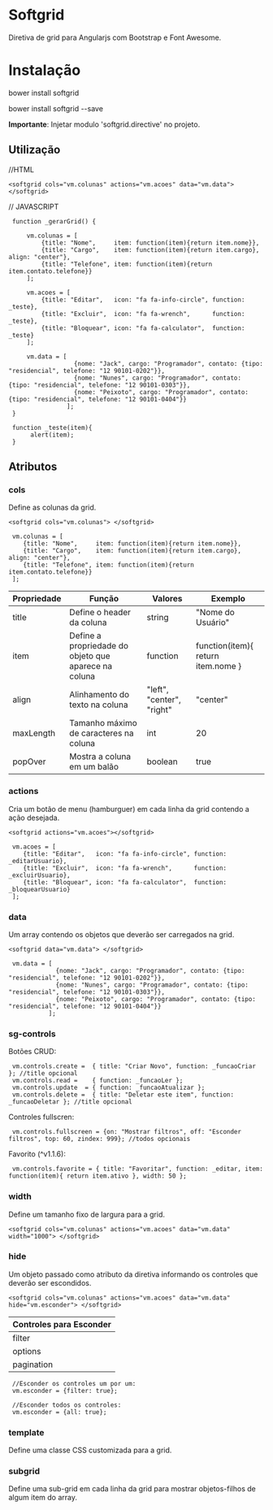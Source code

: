 # Softgrid
Diretiva de grid para Angularjs com Bootstrap e Font Awesome.

# Instalação

bower install softgrid

bower install softgrid --save

**Importante**: Injetar modulo 'softgrid.directive' no projeto.

## Utilização

//HTML

`<softgrid cols="vm.colunas" actions="vm.acoes" data="vm.data"> </softgrid>`

// JAVASCRIPT

     function _gerarGrid() {

         vm.colunas = [
             {title: "Nome",     item: function(item){return item.nome}},
             {title: "Cargo",    item: function(item){return item.cargo}, align: "center"},
             {title: "Telefone", item: function(item){return item.contato.telefone}}
         ];

         vm.acoes = [
             {title: "Editar",   icon: "fa fa-info-circle", function: _teste},
             {title: "Excluir",  icon: "fa fa-wrench",      function: _teste},
             {title: "Bloquear", icon: "fa fa-calculator",  function: _teste}
         ];

         vm.data = [
                      {nome: "Jack", cargo: "Programador", contato: {tipo: "residencial", telefone: "12 90101-0202"}},
                      {nome: "Nunes", cargo: "Programador", contato: {tipo: "residencial", telefone: "12 90101-0303"}},
                      {nome: "Peixoto", cargo: "Programador", contato: {tipo: "residencial", telefone: "12 90101-0404"}}
                    ];
     }

     function _teste(item){
          alert(item);
     }

## Atributos

### cols

Define as colunas da grid.

`<softgrid cols="vm.colunas"> </softgrid>`

     vm.colunas = [
        {title: "Nome",     item: function(item){return item.nome}},
        {title: "Cargo",    item: function(item){return item.cargo}, align: "center"},
        {title: "Telefone", item: function(item){return item.contato.telefone}}
     ];
     
Propriedade | Função | Valores | Exemplo
------------ |--------|--------|--------
title | Define o header da coluna | string | "Nome do Usuário"
item| Define a propriedade do objeto que aparece na coluna | function | function(item){ return item.nome }
align| Alinhamento do texto na coluna | "left", "center", "right"| "center"
maxLength| Tamanho máximo de caracteres na coluna | int | 20
popOver| Mostra a coluna em um balão | boolean | true
     
 

### actions

Cria um botão de menu (hamburguer) em cada linha da grid contendo a ação desejada.

`<softgrid actions="vm.acoes"></softgrid>`

     vm.acoes = [
        {title: "Editar",   icon: "fa fa-info-circle", function: _editarUsuario},
        {title: "Excluir",  icon: "fa fa-wrench",      function: _excluirUsuario},
        {title: "Bloquear", icon: "fa fa-calculator",  function: _bloquearUsuario}
     ];

### data

Um array contendo os objetos que deverão ser carregados na grid.

`<softgrid data="vm.data"> </softgrid>`

     vm.data = [
                 {nome: "Jack", cargo: "Programador", contato: {tipo: "residencial", telefone: "12 90101-0202"}},
                 {nome: "Nunes", cargo: "Programador", contato: {tipo: "residencial", telefone: "12 90101-0303"}},
                 {nome: "Peixoto", cargo: "Programador", contato: {tipo: "residencial", telefone: "12 90101-0404"}}
               ];

### sg-controls

Botões CRUD:
     
     vm.controls.create =  { title: "Criar Novo", function: _funcaoCriar }; //title opcional
     vm.controls.read =    { function: _funcaoLer };
     vm.controls.update  = { function: _funcaoAtualizar };
     vm.controls.delete =  { title: "Deletar este item", function: _funcaoDeletar }; //title opcional
     
Controles fullscren:

     vm.controls.fullscreen = {on: "Mostrar filtros", off: "Esconder filtros", top: 60, zindex: 999}; //todos opcionais
     
Favorito (^v1.1.6):

     vm.controls.favorite = { title: "Favoritar", function: _editar, item: function(item){ return item.ativo }, width: 50 };

     
### width

Define um tamanho fixo de largura para a grid.

`<softgrid cols="vm.colunas" actions="vm.acoes" data="vm.data" width="1000"> </softgrid>`

### hide

Um objeto passado como atributo da diretiva informando os controles que deverão ser escondidos.

`<softgrid cols="vm.colunas" actions="vm.acoes" data="vm.data" hide="vm.esconder"> </softgrid>`

Controles para Esconder |
------------ |
filter |
options|
pagination|
     
     
     
     //Esconder os controles um por um:
     vm.esconder = {filter: true};
     
     //Esconder todos os controles:
     vm.esconder = {all: true};
     


### template

Define uma classe CSS customizada para a grid.

### subgrid

Define uma sub-grid em cada linha da grid para mostrar objetos-filhos de algum item do array.



